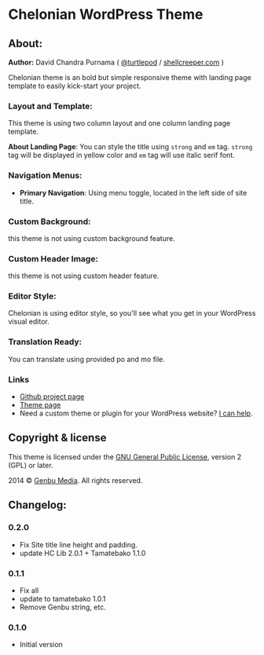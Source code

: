 # Chelonian WordPress Theme

## About:

**Author:** David Chandra Purnama ( [@turtlepod](http://twitter.com/turtlepod) / [shellcreeper.com](http://shellcreeper.com/) )

Chelonian theme is an bold but simple responsive theme with landing page template to easily kick-start your project.

### Layout and Template:

This theme is using two column layout and one column landing page template.

**About Landing Page**: You can style the title using `strong` and `em` tag. `strong` tag will be displayed in yellow color and `em` tag will use italic serif font.

### Navigation Menus:

* **Primary Navigation**: Using menu toggle, located in the left side of site title.

### Custom Background:

this theme is not using custom background feature.

### Custom Header Image:

this theme is not using custom header feature.

### Editor Style:

Chelonian is using editor style, so you'll see what you get in your WordPress visual editor.

### Translation Ready:

You can translate using provided po and mo file.


### Links

* [Github project page](https://github.com/turtlepod/chelonian)
* [Theme page](http://shellcreeper.com/portfolio/item/chelonian-wordpress-theme/)
* Need a custom theme or plugin for your WordPress website? [I can help](http://shellcreeper.com/services/).

## Copyright & license

This theme is licensed under the [GNU General Public License](http://www.gnu.org/licenses/old-licenses/gpl-2.0.html), version 2 (GPL) or later.

2014 © [Genbu Media](http://genbu.me/). All rights reserved.

## Changelog:

### 0.2.0
* Fix Site title line height and padding.
* update HC Lib 2.0.1 + Tamatebako 1.1.0

### 0.1.1
* Fix all
* update to tamatebako 1.0.1
* Remove Genbu string, etc.

### 0.1.0
* Initial version
